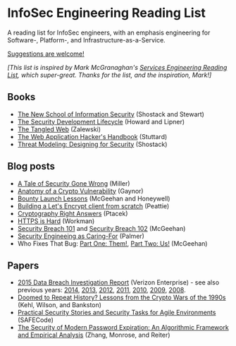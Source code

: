 # InfoSec Engineering Reading List

A reading list for InfoSec engineers, with an emphasis engineering for Software-, Platform-, 
and Infrastructure-as-a-Service.

[Suggestions are welcome!](CONTRIBUTING.md)

*[This list is inspired by Mark McGranaghan's [Services Engineering Reading List](https://github.com/mmcgrana/services-engineering/), which super-great. Thanks for the list, and the inspiration, Mark!]*

## Books

* [The New School of Information Security](http://amazon.com/dp/0321502787) (Shostack and Stewart)
* [The Security Development Lifecycle](https://blogs.msdn.microsoft.com/microsoft_press/2016/04/19/free-ebook-the-security-development-lifecycle/) (Howard and Lipner)
* [The Tangled Web](http://amazon.com/dp/1593273886) (Zalewski)
* [The Web Application Hacker's Handbook](http://amazon.com/dp/8126533404) (Stuttard)
* [Threat Modeling: Designing for Security](http://amazon.com/dp/1118809998) (Shostack)

## Blog posts

* [A Tale of Security Gone Wrong](http://gavinmiller.io/2016/a-tale-of-security-gone-wrong/) (Miller)
* [Anatomy of a Crypto Vulnerability](https://alexgaynor.net/2016/mar/14/anatomy-of-a-crypto-vulnerability/) (Gaynor)
* [Bounty Launch Lessons](https://medium.com/starting-up-security/bounty-launch-lessons-c7c3be3f5b#.1hbi9xp4n) (McGeehan and Honeywell)
* [Building a Let's Encrypt client from scratch](https://github.com/alexpeattie/letsencrypt-fromscratch) (Peattie)
* [Cryptography Right Answers](https://gist.github.com/tqbf/be58d2d39690c3b366ad) (Ptacek)
* [HTTPS is Hard](https://blog.yell.com/2016/03/https-is-hard/) (Workman)
* [Security Breach 101](https://medium.com/starting-up-security/security-breach-101-b0f7897c027c) and [Security Breach 102](https://medium.com/starting-up-security/security-breach-102-d5fc88c5660f) (McGeehan)
* [Security Engineeing as Caring-For](https://noncombatant.org/2016/03/27/security-as-caring-for/) (Palmer)
* Who Fixes That Bug: [Part One: Them!](https://medium.com/starting-up-security/who-fixes-that-bug-d44f9a7939f2), [Part Two: Us!](https://medium.com/starting-up-security/who-fixes-that-bug-f17d48443e21) (McGeehan)

## Papers

* [2015 Data Breach Investigation Report](http://www.verizonenterprise.com/DBIR/2015/) (Verizon Enterprise) - see also previous years: [2014](http://www.verizonenterprise.com/DBIR/2014/reports/rp_Verizon-DBIR-2014_en_xg.pdf), [2013](http://www.verizonenterprise.com/resources/reports/rp_data-breach-investigations-report-2013_en_xg.pdf), [2012](http://www.verizonenterprise.com/resources/reports/rp_data-breach-investigations-report-2012_en_xg.pdf), [2011](http://www.verizonenterprise.com/resources/reports/rp_data-breach-investigations-report-2011_en_xg.pdf), [2010](http://www.verizonenterprise.com/resources/reports/rp_2010-data-breach-report_en_xg.pdf), [2009](http://www.verizonenterprise.com/resources/security/reports/2009_databreach_rp.pdf), [2008](http://www.verizonenterprise.com/resources/security/databreachreport.pdf).
* [Doomed to Repeat History? Lessons from the Crypto Wars of the 1990s](https://static.newamerica.org/attachments/3407-doomed-to-repeat-history-lessons-from-the-crypto-wars-of-the-1990s/Crypto%20Wars_ReDo.7cb491837ac541709797bdf868d37f52.pdf) (Kehl, Wilson, and Bankston)
* [Practical Security Stories and Security Tasks for Agile Environments](http://safecode.org/publication/SAFECode_Agile_Dev_Security0712.pdf) (SAFECode)
* [The Security of Modern Password Expiration: An Algorithmic Framework and Empirical Analysis]( http://cs.unc.edu/~fabian/papers/PasswordExpire.pdf) (Zhang, Monrose, and Reiter)
